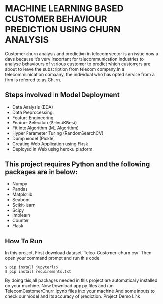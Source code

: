 # MACHINE LEARNING BASED CUSTOMER BEHAVIOUR PREDICTION USING CHURN ANALYSIS
Customer churn analysis and prediction in telecom sector is an issue now a days because it’s very important for telecommunication industries to analyse behaviours of various customer to predict which customers are about to leave the subscription from telecom company.In a telecommunication company, the individual who has opted service from a firm is referred to as Churn.

## Steps involved in Model Deployment
* Data Analysis (EDA)
* Data Preprocessing.
* Feature Engineering.
* Feature Selection (SelectKBest)
* Fit into Algorithm (ML Algorithm)
* Hyper Parameter Tuning (RandomSearchCV)
* Dump model (Pickle)
* Creating Web Application using Flask
* Deployed in Web using heroku platform

## This project requires Python and the following packages are in below:
* Numpy
* Pandas
* Matplotlib
* Seaborn
* Scikit-learn
* Scipy
* Imblearn
* Counter
* Flask

## How To Run
In this project, First download dataset 'Telco-Customer-churn.csv' Then open your command prompt and run this code
```
$ pip install jupyterlab
$ pip install requirements.txt
```
By doing this,all packages needed in this project are automatically installed on your machine.
Now Download app.py files and run TelecomCustomerChurn.ipynb files into your machine And some inputs to check our model and Its accuracy of prediction.
Project Demo Link
